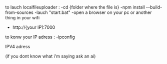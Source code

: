 to lauch localfileuploader :
  -cd {folder where the file is}
  -npm install --build-from-sources
  -lauch "start.bat"
  -open a browser on your pc or another thing in your wifi
  - http://{your IP]:7000

to konw your IP adress :
  -ipconfig

IPV4 adress

(if you dont know what i'm saying ask an ai)

